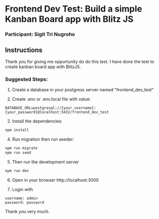 # Frontend Dev Test: Build a simple Kanban Board app with Blitz JS

### Participant: Sigit Tri Nugroho

## Instructions

Thank you for giving me oppurtunity do do this test.
I have done the test to create kanban board app with BlitzJS.

### Suggested Steps:

1. Create a database in your postgress server named "frontend_dev_test"

2. Create .env or .env.local file with value:

```env
DATABASE_URL=postgresql://{your_username}:{your_password}@localhost:5432/frontend_dev_test
```

2. Install the dependencies:

```bash
npm install
```

4. Run migration then run seeder:

```bash
npm run migrate
npm run seed
```

5. Then run the development server

```bash
npm run dev
```

6. Open in your browser http://localhost:3000

7. Login with 
```
username: admin
password: password
```

Thank you very much.
